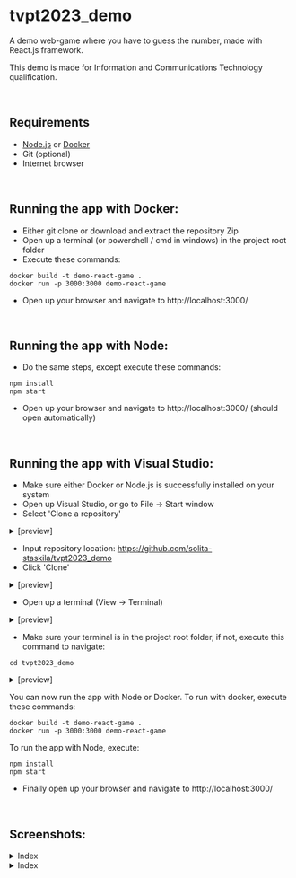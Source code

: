 # tvpt2023_demo
A demo web-game where you have to guess the number, made with React.js framework. 

This demo is made for Information and Communications Technology qualification.

<br>

## Requirements 
- [Node.js](https://nodejs.org/en/download) or [Docker](https://www.docker.com/products/docker-desktop/)
- Git (optional) 
- Internet browser

<br>

## Running the app with Docker:

- Either git clone or download and extract the repository Zip 
- Open up a terminal (or powershell / cmd in windows) in the project root folder 
- Execute these commands: 
```
docker build -t demo-react-game .
docker run -p 3000:3000 demo-react-game
```
- Open up your browser and navigate to http://localhost:3000/

<br>

## Running the app with Node: 

- Do the same steps, except execute these commands:
```
npm install 
npm start 
```
- Open up your browser and navigate to http://localhost:3000/ (should open automatically)

<br>




## Running the app with Visual Studio: 

- Make sure either Docker or Node.js is successfully installed on your system
- Open up Visual Studio, or go to File -> Start window
- Select 'Clone a repository'
<details>
  <summary>[preview]</summary>
  
  ![screenshot](https://i.gyazo.com/689e135ab688100dc5921a96d48922a4.png)
</details>

- Input repository location: https://github.com/solita-staskila/tvpt2023_demo
- Click 'Clone'
<details>
  <summary>[preview]</summary>
  
  ![screenshot](https://i.gyazo.com/b83fb74274d371d4ef7ab752d484e613.png)
</details>

- Open up a terminal (View -> Terminal)
<details>
  <summary>[preview]</summary>
  
  ![screenshot](https://i.gyazo.com/e29ed3a8e263e52d22f27dc5bad6ab05.png)
</details>

- Make sure your terminal is in the project root folder, if not, execute this command to navigate:
```
cd tvpt2023_demo
```
<details>
  <summary>[preview]</summary>
  
  ![screenshot](https://i.gyazo.com/2983801649f268845d749ec680706b5d.png)
</details>

You can now run the app with Node or Docker.
To run with docker, execute these commands:  
```
docker build -t demo-react-game .
docker run -p 3000:3000 demo-react-game
```
To run the app with Node, execute:
```
npm install 
npm start 
```
- Finally open up your browser and navigate to http://localhost:3000/

<br>



## Screenshots:

<details>
  <summary>Index</summary>
  
  ![screenshot](https://i.gyazo.com/2d3304ecfe29a345f27cf177c92ce738.png)
</details>

<details>
  <summary>Index</summary>
  
  ![screenshot](https://i.gyazo.com/2c6dd72337eb5a86d688fad3c0fd46a8.png)
</details>
